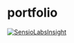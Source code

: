 # portfolio

[![SensioLabsInsight](https://insight.sensiolabs.com/projects/e1d2f3df-4c3a-40f3-8596-d708c6a8b888/big.png)](https://insight.sensiolabs.com/projects/e1d2f3df-4c3a-40f3-8596-d708c6a8b888)
